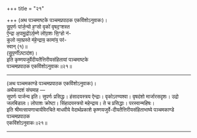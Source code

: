 +++
title = "२१"

+++
(अथ पञ्चमाष्टके पञ्चमप्रपाठक एकविंशोऽनुवाकः)।  
सु॒प॒र्णः पा॑र्ज॒न्यो ह॒ꣳसो वृको॑ वृषद॒ꣳशस्त  
ऐ॒न्द्रा अ॒पामु॒द्रो॑ऽर्य॒म्णे लो॑पा॒शः सि॒ꣳहो न॑-  
कुलो व्या॒घ्रस्ते म॑हे॒न्द्राय॒ कामा॑य॒ पर॑-  
स्वान् (१)॥  
(सु॒प॒र्णो॑ऽष्टाद॑श)।  
इति कृष्णयजुर्वेदीयतैत्तिरीयसंहितायां पञ्चमाष्टके  
पञ्चमप्रपाठक एकविंशोऽनुवाकः॥२१॥
___________
(अथ पञ्चमकाण्डे पञ्चमप्रपाठक एकविंशोऽनुवाकः)।  
अथैकादशं संघमाह —  
सुपर्णः पार्जन्य इति। सुपर्णः प्रसिद्धः। हंसादयस्त्रय ऐन्द्राः। वृकोऽरण्यश्वा। वृषदंशो मार्जारसदृशः। उद्रो जलबिडालः। लोपाशः क्रोष्टा। सिंहादयस्त्रयो महेन्द्राय। ते च प्रसिद्धाः। परस्वान्महिषः।  
इति श्रीमत्सायणाचार्यविरचिते माधवीये वेदार्थप्रकाशे कृष्णयजुर्वे-दीयतैत्तिरीयसंहिताभाष्ये पञ्चमकाण्डे पञ्चमप्रपाठक  
एकविंशोऽनुवाकः॥२१॥
___________
